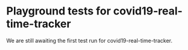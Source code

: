 # Playground tests for covid19-real-time-tracker
We are still awaiting the first test run for covid19-real-time-tracker.
